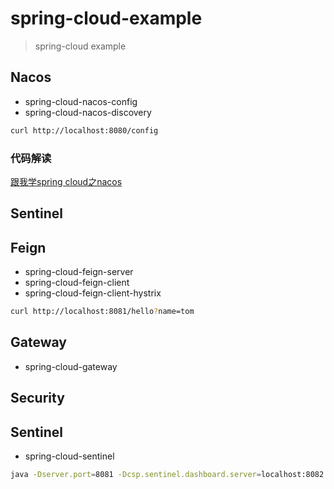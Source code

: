 # spring-cloud-example

> spring-cloud example


## Nacos

* spring-cloud-nacos-config
* spring-cloud-nacos-discovery

```bash
curl http://localhost:8080/config
```

### 代码解读

[跟我学spring cloud之nacos](https://tianhui.xin/blog/2020/06/27/spring_cloud_nacos/)


## Sentinel

## Feign

* spring-cloud-feign-server
* spring-cloud-feign-client
* spring-cloud-feign-client-hystrix

```bash
curl http://localhost:8081/hello?name=tom
```

## Gateway

* spring-cloud-gateway

## Security

## Sentinel

* spring-cloud-sentinel

```bash
java -Dserver.port=8081 -Dcsp.sentinel.dashboard.server=localhost:8082 -Dproject.name=sentinel-dashboard -jar sentinel-dashboard-1.7.2.jar
```

